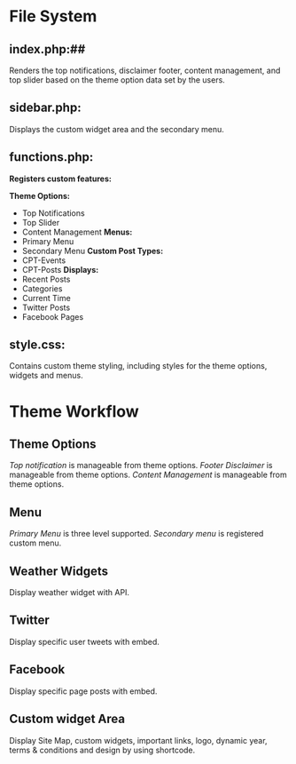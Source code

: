 # File System #

## index.php:##
Renders the top notifications, disclaimer footer, content management, and top slider based on the theme option data set by the users.

## sidebar.php: ##
Displays the custom widget area and the secondary menu.

## functions.php: ##

**Registers custom features:**

**Theme Options:**
+ Top Notifications
+ Top Slider
+ Content Management
**Menus:**
+ Primary Menu
+ Secondary Menu
**Custom Post Types:**
+ CPT-Events
+ CPT-Posts
**Displays:**
+ Recent Posts
+ Categories
+ Current Time
+ Twitter Posts
+ Facebook Pages

## style.css: ##
Contains custom theme styling, including styles for the theme options, widgets and menus.

# Theme Workflow #

## Theme Options ##
*Top notification* is manageable from theme options.
*Footer Disclaimer* is manageable from theme options.
*Content Management* is manageable from theme options.

## Menu ##
*Primary Menu* is three level supported.
*Secondary menu* is registered custom menu.

## Weather Widgets ##
Display weather widget with API.

## Twitter ##
Display specific user tweets with embed.

## Facebook ##
Display specific page posts with embed.

## Custom widget Area ##
Display Site Map, custom widgets, important links, logo, dynamic year, terms & conditions and design by using shortcode.